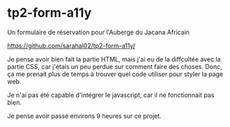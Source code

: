# tp2-form-a11y
Un formulaire de réservation pour l'Auberge du Jacana Africain

https://github.com/sarahal02/tp2-form-a11y/

Je pense avoir bien fait la partie HTML, mais j'ai eu de la diffcultée avec la partie CSS,  car j'étais un peu perdue sur comment faire des choses. Donc, ça me prenait plus de temps à trouver quel code utiliser pour styler la page web. 

Je n'ai pas été capable d'intégrer le javascript, car il ne fonctionnait pas bien.

Je pense avoir passé environs 9 heures sur ce projet.